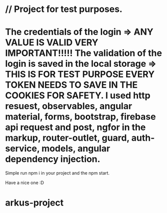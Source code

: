 // Project for test purposes.
==================================================
The credentials of the login => ANY VALUE IS VALID
VERY IMPORTANT!!!!!
The validation of the login is saved in the local storage => THIS IS FOR TEST PURPOSE EVERY TOKEN NEEDS TO SAVE IN THE COOKIES FOR SAFETY.
I used http resuest, observables, angular material, forms, bootstrap, firebase api request and post, ngfor in the markup, router-outlet, guard, auth-service, models, angular dependency injection.
==================================================
Simple run npm i in your project and the npm start.

Have a nice one :D
# arkus-project
